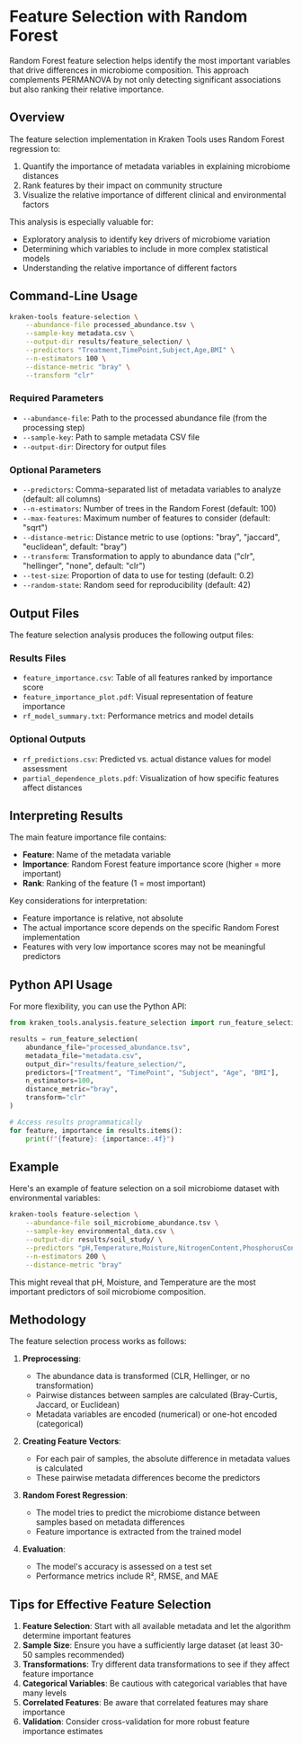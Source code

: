 # Feature Selection with Random Forest

Random Forest feature selection helps identify the most important variables that drive differences in microbiome composition. This approach complements PERMANOVA by not only detecting significant associations but also ranking their relative importance.

## Overview

The feature selection implementation in Kraken Tools uses Random Forest regression to:

1. Quantify the importance of metadata variables in explaining microbiome distances
2. Rank features by their impact on community structure
3. Visualize the relative importance of different clinical and environmental factors

This analysis is especially valuable for:
- Exploratory analysis to identify key drivers of microbiome variation
- Determining which variables to include in more complex statistical models
- Understanding the relative importance of different factors

## Command-Line Usage

```bash
kraken-tools feature-selection \
    --abundance-file processed_abundance.tsv \
    --sample-key metadata.csv \
    --output-dir results/feature_selection/ \
    --predictors "Treatment,TimePoint,Subject,Age,BMI" \
    --n-estimators 100 \
    --distance-metric "bray" \
    --transform "clr"
```

### Required Parameters

- `--abundance-file`: Path to the processed abundance file (from the processing step)
- `--sample-key`: Path to sample metadata CSV file
- `--output-dir`: Directory for output files

### Optional Parameters

- `--predictors`: Comma-separated list of metadata variables to analyze (default: all columns)
- `--n-estimators`: Number of trees in the Random Forest (default: 100)
- `--max-features`: Maximum number of features to consider (default: "sqrt")
- `--distance-metric`: Distance metric to use (options: "bray", "jaccard", "euclidean", default: "bray")
- `--transform`: Transformation to apply to abundance data ("clr", "hellinger", "none", default: "clr")
- `--test-size`: Proportion of data to use for testing (default: 0.2)
- `--random-state`: Random seed for reproducibility (default: 42)

## Output Files

The feature selection analysis produces the following output files:

### Results Files
- `feature_importance.csv`: Table of all features ranked by importance score
- `feature_importance_plot.pdf`: Visual representation of feature importance
- `rf_model_summary.txt`: Performance metrics and model details

### Optional Outputs
- `rf_predictions.csv`: Predicted vs. actual distance values for model assessment
- `partial_dependence_plots.pdf`: Visualization of how specific features affect distances

## Interpreting Results

The main feature importance file contains:

- **Feature**: Name of the metadata variable
- **Importance**: Random Forest feature importance score (higher = more important)
- **Rank**: Ranking of the feature (1 = most important)

Key considerations for interpretation:
- Feature importance is relative, not absolute
- The actual importance score depends on the specific Random Forest implementation
- Features with very low importance scores may not be meaningful predictors

## Python API Usage

For more flexibility, you can use the Python API:

```python
from kraken_tools.analysis.feature_selection import run_feature_selection

results = run_feature_selection(
    abundance_file="processed_abundance.tsv",
    metadata_file="metadata.csv",
    output_dir="results/feature_selection/",
    predictors=["Treatment", "TimePoint", "Subject", "Age", "BMI"],
    n_estimators=100,
    distance_metric="bray",
    transform="clr"
)

# Access results programmatically
for feature, importance in results.items():
    print(f"{feature}: {importance:.4f}")
```

## Example

Here's an example of feature selection on a soil microbiome dataset with environmental variables:

```bash
kraken-tools feature-selection \
    --abundance-file soil_microbiome_abundance.tsv \
    --sample-key environmental_data.csv \
    --output-dir results/soil_study/ \
    --predictors "pH,Temperature,Moisture,NitrogenContent,PhosphorusContent,Depth,Season" \
    --n-estimators 200 \
    --distance-metric "bray"
```

This might reveal that pH, Moisture, and Temperature are the most important predictors of soil microbiome composition.

## Methodology

The feature selection process works as follows:

1. **Preprocessing**:
   - The abundance data is transformed (CLR, Hellinger, or no transformation)
   - Pairwise distances between samples are calculated (Bray-Curtis, Jaccard, or Euclidean)
   - Metadata variables are encoded (numerical) or one-hot encoded (categorical)

2. **Creating Feature Vectors**:
   - For each pair of samples, the absolute difference in metadata values is calculated
   - These pairwise metadata differences become the predictors

3. **Random Forest Regression**:
   - The model tries to predict the microbiome distance between samples based on metadata differences
   - Feature importance is extracted from the trained model

4. **Evaluation**:
   - The model's accuracy is assessed on a test set
   - Performance metrics include R², RMSE, and MAE

## Tips for Effective Feature Selection

1. **Feature Selection**: Start with all available metadata and let the algorithm determine important features
2. **Sample Size**: Ensure you have a sufficiently large dataset (at least 30-50 samples recommended)
3. **Transformations**: Try different data transformations to see if they affect feature importance
4. **Categorical Variables**: Be cautious with categorical variables that have many levels
5. **Correlated Features**: Be aware that correlated features may share importance
6. **Validation**: Consider cross-validation for more robust feature importance estimates
